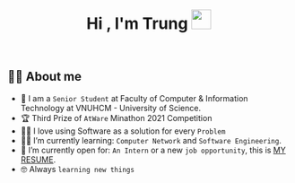 <h1 align="center">Hi , I'm Trung <img src="https://media.giphy.com/media/hvRJCLFzcasrR4ia7z/giphy.gif" width="35"></h1>

<br>

## :sassy_man:  About me
- :school: I am a `Senior Student` at Faculty of Computer & Information Technology at VNUHCM - University of Science.
- :trophy: Third Prize of `AtWare` Minathon 2021 Competition
- :technologist: I love using Software as a solution for every `Problem`
- :student: I’m currently learning: `Computer Network` and `Software Engineering`.
- :thinking: I’m currently open for: `An Intern` or a new `job opportunity`, this is [MY RESUME](https://drive.google.com/file/d/1cfRd1wL2pO-OxXnGhAD6sBQK_xVxleit/view?usp=sharing).
- :nerd_face: Always `learning new things`
